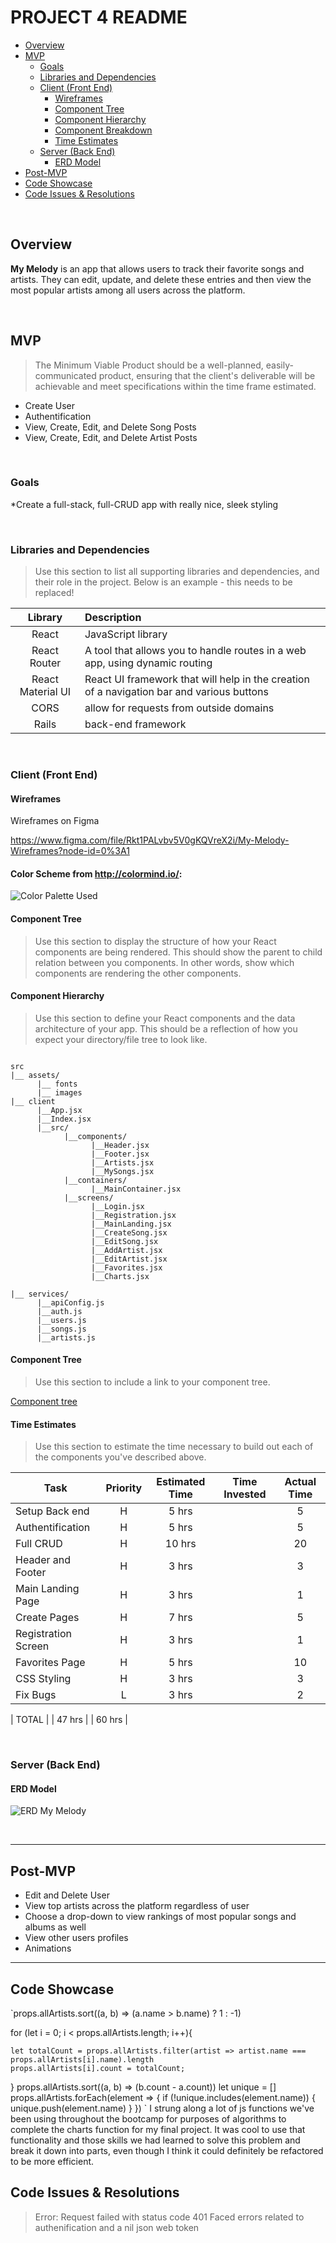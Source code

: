 # PROJECT 4 README

- [Overview](#overview)
- [MVP](#mvp)
  - [Goals](#goals)
  - [Libraries and Dependencies](#libraries-and-dependencies)
  - [Client (Front End)](#client-front-end)
    - [Wireframes](#wireframes)
    - [Component Tree](#component-tree)
    - [Component Hierarchy](#component-hierarchy)
    - [Component Breakdown](#component-breakdown)
    - [Time Estimates](#time-estimates)
  - [Server (Back End)](#server-back-end)
    - [ERD Model](#erd-model)
- [Post-MVP](#post-mvp)
- [Code Showcase](#code-showcase)
- [Code Issues & Resolutions](#code-issues--resolutions)

<br>

## Overview

**My Melody** is an app that allows users to track their favorite songs and artists. They can edit, update, and delete these entries and then view the most popular artists among all users across the platform. 

<br>

## MVP

> The Minimum Viable Product should be a well-planned, easily-communicated product, ensuring that the client's deliverable will be achievable and meet specifications within the time frame estimated.

 * Create User
 * Authentification
 * View, Create, Edit, and Delete Song Posts
 * View, Create, Edit, and Delete Artist Posts

<br>

### Goals

*Create a full-stack, full-CRUD app with really nice, sleek styling

<br>

### Libraries and Dependencies

> Use this section to list all supporting libraries and dependencies, and their role in the project. Below is an example - this needs to be replaced!

|     Library      | Description                                |
| :--------------: | :----------------------------------------- |
|      React       | JavaScript library|
|   React Router   | A tool that allows you to handle routes in a web app, using dynamic routing|
| React Material UI | React UI framework that will help in the creation of a navigation bar and various buttons |
|     CORS      | allow for requests from outside domains|
|     Rails      | back-end framework |

<br>

### Client (Front End)

#### Wireframes

Wireframes on Figma

https://www.figma.com/file/Rkt1PALvbv5V0gKQVreX2i/My-Melody-Wireframes?node-id=0%3A1


#### Color Scheme from http://colormind.io/:

![Color Palette Used](colors.png)


#### Component Tree

> Use this section to display the structure of how your React components are being rendered. This should show the parent to child relation between you components. In other words, show which components are rendering the other components. 


#### Component Hierarchy

> Use this section to define your React components and the data architecture of your app. This should be a reflection of how you expect your directory/file tree to look like. 

``` structure

src
|__ assets/
      |__ fonts
      |__ images
|__ client
      |__App.jsx
      |__Index.jsx
      |__src/
            |__components/
                  |__Header.jsx
                  |__Footer.jsx    
                  |__Artists.jsx
                  |__MySongs.jsx
            |__containers/
                  |__MainContainer.jsx
            |__screens/
                  |__Login.jsx
                  |__Registration.jsx
                  |__MainLanding.jsx
                  |__CreateSong.jsx
                  |__EditSong.jsx
                  |__AddArtist.jsx
                  |__EditArtist.jsx
                  |__Favorites.jsx
                  |__Charts.jsx
                  
|__ services/
      |__apiConfig.js
      |__auth.js
      |__users.js
      |__songs.js
      |__artists.js

```

#### Component Tree

> Use this section to include a link to your component tree.

[Component tree](https://whimsical.com/mymelody-Fqths5vJBtAMVQxMXjciG1)

#### Time Estimates

> Use this section to estimate the time necessary to build out each of the components you've described above.

| Task                | Priority | Estimated Time | Time Invested | Actual Time |
| ------------------- | :------: | :------------: | :-----------: | :---------: |
| Setup Back end      |    H     |     5 hrs      |          |  5      |
| Authentification    |    H     |     5 hrs      |          |    5    |
| Full CRUD           |    H     |     10 hrs      |          |     20   |
|  Header and Footer  |    H     |     3 hrs      |          |     3   |
|   Main Landing Page |    H     |     3 hrs      |          |   1     |
|  Create Pages       |    H     |     7 hrs      |          |   5     |
|Registration Screen  |    H     |     3 hrs      |          |   1     |
|      Favorites Page |    H     |     5 hrs      |          |      10  |
|     CSS Styling     |    H     |     3 hrs      |          |    3    |
|      Fix Bugs       |    L     |     3 hrs      |          |  2      |

| TOTAL               |          |     47 hrs      |           |    60 hrs    |


<br>

### Server (Back End)

#### ERD Model

![ERD My Melody](MyMelodyERD.png)

<br>

***

## Post-MVP

> 
* Edit and Delete User
* View top artists across the platform regardless of user 
* Choose a drop-down to view rankings of most popular songs and albums as well
* View other users profiles
* Animations

***

## Code Showcase

> 
`props.allArtists.sort((a, b) => (a.name > b.name) ? 1 : -1)

  for (let i = 0; i < props.allArtists.length; i++){
    
    let totalCount = props.allArtists.filter(artist => artist.name === props.allArtists[i].name).length
    props.allArtists[i].count = totalCount;

}
  props.allArtists.sort((a, b) => (b.count - a.count))
  let unique = []
  props.allArtists.forEach(element => {
    if (!unique.includes(element.name)) {
      unique.push(element.name)
    }
  })
  `
  I strung along a lot of js functions we've been using throughout the bootcamp for purposes of algorithms to complete the charts function for my final project. It was cool to use that functionality and those skills we had learned to solve this problem and break it down into parts, even though I think it could definitely be refactored to be more efficient. 

## Code Issues & Resolutions

> Error: Request failed with status code 401
> Faced errors related to authenification and a nil json web token

